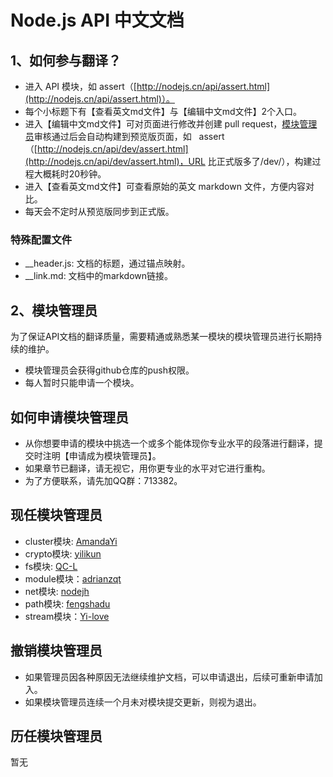 # Node.js API 中文文档

## 1、如何参与翻译？

- 进入 API 模块，如 assert（[http://nodejs.cn/api/assert.html](http://nodejs.cn/api/assert.html)）。
- 每个小标题下有【查看英文md文件】与【编辑中文md文件】2个入口。
- 进入【编辑中文md文件】可对页面进行修改并创建 pull request，[模块管理员]审核通过后会自动构建到预览版页面，如   assert（[http://nodejs.cn/api/dev/assert.html](http://nodejs.cn/api/dev/assert.html)，URL 比正式版多了/dev/），构建过程大概耗时20秒钟。
- 进入【查看英文md文件】可查看原始的英文 markdown 文件，方便内容对比。
- 每天会不定时从预览版同步到正式版。

### 特殊配置文件

- __header.js: 文档的标题，通过锚点映射。
- __link.md: 文档中的markdown链接。


## 2、模块管理员

为了保证API文档的翻译质量，需要精通或熟悉某一模块的模块管理员进行长期持续的维护。

- 模块管理员会获得github仓库的push权限。
- 每人暂时只能申请一个模块。

## 如何申请模块管理员
- 从你想要申请的模块中挑选一个或多个能体现你专业水平的段落进行翻译，提交时注明【申请成为模块管理员】。
- 如果章节已翻译，请无视它，用你更专业的水平对它进行重构。
- 为了方便联系，请先加QQ群：713382。

## 现任模块管理员
- cluster模块: [AmandaYi]
- crypto模块: [yilikun]
- fs模块: [QC-L]
- module模块：[adrianzqt]
- net模块: [nodejh]
- path模块: [fengshadu]
- stream模块：[Yi-love]

## 撤销模块管理员
- 如果管理员因各种原因无法继续维护文档，可以申请退出，后续可重新申请加入。
- 如果模块管理员连续一个月未对模块提交更新，则视为退出。

## 历任模块管理员
暂无


[API文档正式版]: http://nodejs.cn/api/
[API文档开发版]: http://nodejs.cn/api/dev/
[模块管理员]: https://github.com/nodejscn/node-api-cn/blob/master/README.md#模块管理员

[AmandaYi]: https://github.com/AmandaYi
[yilikun]: https://github.com/yilikun
[QC-L]: https://github.com/QC-L
[adrianzqt]: https://github.com/adrianzqt
[nodejh]: https://github.com/nodejh
[fengshadu]: https://github.com/fengshadu
[Yi-love]: https://github.com/Yi-love
